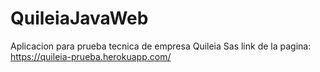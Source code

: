 # QuileiaJavaWeb

Aplicacion para prueba tecnica de empresa Quileia Sas
link de la pagina: https://quileia-prueba.herokuapp.com/

